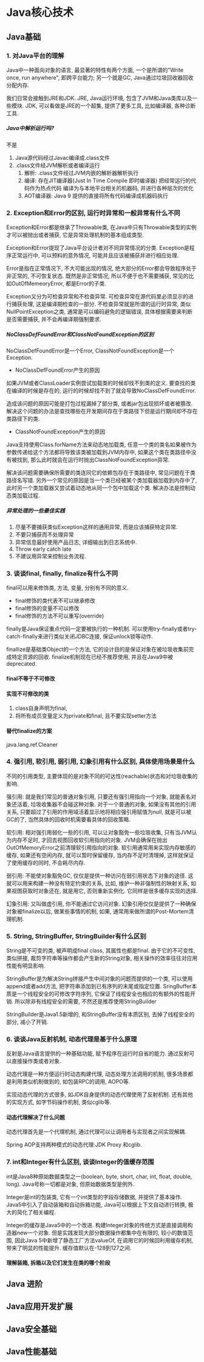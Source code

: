 #  Java核心技术

## Java基础

### 1. 对Java平台的理解

Java中一种面向对象的语言, 最显著的特性有两个方面, 一个是所谓的"Write once, run anywhere", 即跨平台能力; 另一个就是GC, Java通过垃圾回收器回收分配内存.

我们日常会接触到JRE和JDK. JRE, Java运行环境, 包含了JVM和Java类库以及一些模块. JDK, 可以看做是JRE的一个超集, 提供了更多工具, 比如编译器, 各种诊断工具.

##### Java中解析运行吗?

不是

1. Java源代码经过Javac编译成.class文件
2. .class文件经JVM解析或者编译运行
   1. 解析: .class文件经过JVM内嵌的解析器解析执行
   2. 编译: 存在JIT编译器(Just In Time Compile 即时编译器) 把经常运行的代码作为热点代码 编译为与本地平台相关的机器码, 并进行各种层次的优化
   3. AOT编译器: Java 9 提供的直接将所有代码编译成机器码执行

### 2. Exception和Error的区别, 运行时异常和一般异常有什么不同

Exception和Error都是继承了Throwable类, 在Java中只有Throwable类型的实例才可以被抛出或者捕获, 它是异常处理机制的基本组成类型.

Exception和Error提现了Java平台设计者对不同异常情况的分类. Exception是程序正常运行中, 可以预料的意外情况, 可能并且应该被捕获并进行相应处理.

Error是指在正常情况下, 不大可能出现的情况, 绝大部分的Error都会导致程序处于非正常的, 不可恢复状态. 既然是非正常情况, 所以不便于也不需要捕获, 常见的比如OutOfMemeoryError, 都是Error的子类.

Exception又分为可检查异常和不检查异常. 可检查异常在源代码里必须显示的进行捕获处理, 这是编译期检查的一部分. 不检查异常就是所谓的运行时异常, 类似NullPointException之类, 通常是可以编码避免的逻辑错误, 具体根据需要来判断是否需要捕获, 并不会再编译期强制要求.

##### NoClassDefFoundError和ClassNotFoundException的区别

NoClassDefFoundError是一个Error, ClassNotFoundException是一个Exception.

+ NoClassDefFoundError产生的原因

如果JVM或者ClassLoader实例尝试加载类的时候却找不到类的定义. 要查找的类在编译的时候是存在的, 运行的时候却找不到了就会导致NoClassDefFoundError.

造成该问题的原因可能是打包过程漏掉了部分类, 或者jar包出现损坏或者被篡改. 解决这个问题的办法是查找哪些在开发期间存在于类路径下但是运行期间却不存在类路径下的类.

+ ClassNotFoundException产生的原因

Java支持使用Class.forName方法来动态地加载类, 任意一个类的类名如果被作为参数传递给这个方法都将导致该类被加载到JVM内存中, 如果这个类在类路径中没有被找到, 那么此时就会在运行时抛出ClassNotFoundException异常.

解决该问题需要确保所需要的类连同它的依赖包存在于类路径中, 常见问题在于类路径名写错.  另外一个常见的原因是当一个类已经被某个类加载器加载到内存中了, 此时另一个类加载器又尝试着动态地从同一个包中加载这个类. 解决办法是控制动态类加载过程.

##### 异常处理的一些最佳实践

1. 尽量不要捕获类似Exception这样的通用异常, 而是应该捕获特定异常.
2. 不要只捕获而不处理异常
3. 异常信息最好使用产品日志, 详细输出到日志系统中.
4. Throw early catch late
5. 不建议用异常来控制业务流程.



### 3. 谈谈final, finally, finalize有什么不同

final可以用来修饰类, 方法, 变量, 分别有不同的意义. 

+ final修饰的类代表不可以继承修改
+ final修饰的变量不可以修改
+ final修饰的方法不可以重写(override)

finally是Java保证重点代码一定要被执行的一种机制. 可以使用try-finally或者try-catch-finally来进行类似关闭JDBC连接, 保证unlock锁等动作.

finallize是基础类Object的一个方法, 它的设计目的是保证对象在被垃圾收集前完成特定资源的回收. finalize机制现在已经不推荐使用, 并且在Java9中被deprecated.

#### final不等于不可修改

#### 实现不可修改的类

1. class自身声明为final, 
2. 将所有成员变量定义为private和final, 且不要实现setter方法

#### 替代finalize的方案

java.lang.ref.Cleaner

### 4. 强引用, 软引用, 弱引用,  幻象引用有什么区别, 具体使用场景是什么

不同的引用类型, 主要体现的是对象不同的可达性(reachable)状态和对垃圾收集的影响.

强引用: 就是我们常见的普通对象引用, 只要还有强引用指向一个对象, 就能表名对象还活着, 垃圾收集器不会碰这种对象. 对于一个普通的对象, 如果没有其他的引用关系, 只要超过了引用的作用域活着显示地将相应强引用赋值为null, 就是可以被GC的了, 当然具体的回收时机需要看具体的回收策略.

软引用: 相对强引用弱化一些的引用, 可以让对象豁免一些垃圾收集, 只有当JVM认为内存不足时, 才回去视图回收软引用指向的对象. JVM会确保在抛出OutOfMemoryError之前清理软引用指向的对象. 软引用通常用来实现内存敏感的缓存, 如果还有空闲内存, 就可以暂时保留缓存, 当内存不足时清理掉, 这样就保证了使用缓存的同时, 不会耗尽内存.

弱引用: 不能使对象豁免GC, 仅仅是提供一种访问在弱引用状态下对象的途径. 这就可以用来构建一种没有特定约束的关系, 比如, 维护一种非强制性的映射关系, 如果视图获取时对象还在, 就是用它, 否则重新实例化. 它同样是很多缓存实现的选择.

幻象引用: 又叫做虚引用, 你不能通过它访问对象. 幻象引用仅仅是提供了一种确保对象被finalize以后, 做某些事情的机制, 如果, 通常用来做所谓的Post-Mortem清理机制.



### 5.  String, StringBuffer, StringBuilder有什么区别

String是不可变的类, 被声明成final class, 其属性也都是final.  由于它的不可变性, 类似拼接, 裁剪字符串等操作都会产生新的String对象, 相关操作的效率往往对应用性能有明显影响.

StringBuffer是为解决String拼接产生中间对象的问题而提供的一个类,  可以使用append或者add方法, 把字符串添加到已有序列的末尾或指定位置. SringBuffer本质是一个线程安全的可修改字符序列, 它保证了线程安全也相应的有额外的性能开销. 所以除非有线程安全的需要, 不然还是推荐使用StringBuilder

StringBuilder是Java1.5新增的, 和StringBuffer没有本质区别, 去掉了线程安全的部分, 减小了开销.



### 6. 谈谈Java反射机制, 动态代理是基于什么原理

反射是Java语言提供的一种基础功能, 赋予程序在运行时自省的能力. 通过反射可以直接操作类或者对象.

动态代理是一种方便运行时动态构建代理, 动态处理方法调用的机制, 很多场景都是利用类似机制做到的, 如包装RPC的调用, AOPO等.

实现动态代理的方式很多, 如JDK自身提供的动态代理使用了反射机制. 还有其他的实现方式, 如字节码操作机制, 类似cglib等.

#### 动态代理解决了什么问题

动态代理首先是一个代理机制, 通过代理可以让调用者与实现者之间实现解耦.

Spring AOP支持两种模式的动态代理:JDK Proxy 和cglib.

### 7. int和Integer有什么区别, 谈谈Integer的值缓存范围

int是Java8种原始数据类型之一(boolean, byte, short, char, int, float, double, long). Java号称一切都是对象, 但原始数据类型是例外.

Integer是int的包装类, 它有一个int类型的字段存储数据, 并提供了基本操作. Java5中引入了自动装箱和自动拆箱功能, Java可以根据上下文自动进行转换, 极大的简化了相关编程.

Integer的缓存是Java5中的一个改进. 构建Integer对象的传统方式是直接调用构造器new一个对象. 但是实践发现大部分数据操作都集中在有限的, 较小的数值范围, 因此Java 5中新增了静态工厂方法valueOf, 在调用它的时候回利用缓存机制, 带来了明显的性能提升. 缓存值默认在-128到127之间.

#### 理解装箱, 拆箱以及它们发生在类的哪个阶段



## Java 进阶

## Java应用开发扩展

## Java安全基础

## Java性能基础











